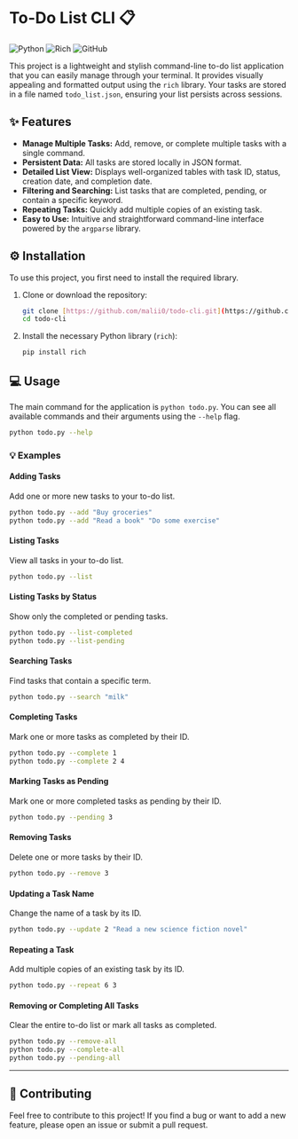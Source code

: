 # To-Do List CLI 📋

![Python](https://img.shields.io/badge/Python-3.8%2B-blue?style=for-the-badge&logo=python) ![Rich](https://img.shields.io/badge/rich-4.0.0%2B-brightgreen?style=for-the-badge) ![GitHub](https://img.shields.io/badge/GitHub-black?style=for-the-badge&logo=github)

This project is a lightweight and stylish command-line to-do list application that you can easily manage through your terminal. It provides visually appealing and formatted output using the `rich` library. Your tasks are stored in a file named `todo_list.json`, ensuring your list persists across sessions.

## ✨ Features

* **Manage Multiple Tasks:** Add, remove, or complete multiple tasks with a single command.
* **Persistent Data:** All tasks are stored locally in JSON format.
* **Detailed List View:** Displays well-organized tables with task ID, status, creation date, and completion date.
* **Filtering and Searching:** List tasks that are completed, pending, or contain a specific keyword.
* **Repeating Tasks:** Quickly add multiple copies of an existing task.
* **Easy to Use:** Intuitive and straightforward command-line interface powered by the `argparse` library.

## ⚙️ Installation

To use this project, you first need to install the required library.

1.  Clone or download the repository:
    ```bash
    git clone [https://github.com/malii0/todo-cli.git](https://github.com/malii0/todo-cli.git)
    cd todo-cli
    ```
2.  Install the necessary Python library (`rich`):
    ```bash
    pip install rich
    ```

## 💻 Usage

The main command for the application is `python todo.py`. You can see all available commands and their arguments using the `--help` flag.

```bash
python todo.py --help
```

### 💡 Examples

#### Adding Tasks

Add one or more new tasks to your to-do list.

```bash
python todo.py --add "Buy groceries"
python todo.py --add "Read a book" "Do some exercise"
```

#### Listing Tasks

View all tasks in your to-do list.

```bash
python todo.py --list
```

#### Listing Tasks by Status

Show only the completed or pending tasks.

```bash
python todo.py --list-completed
python todo.py --list-pending
```

#### Searching Tasks

Find tasks that contain a specific term.

```bash
python todo.py --search "milk"
```

#### Completing Tasks

Mark one or more tasks as completed by their ID.

```bash
python todo.py --complete 1
python todo.py --complete 2 4
```

#### Marking Tasks as Pending

Mark one or more completed tasks as pending by their ID.

```bash
python todo.py --pending 3
```

#### Removing Tasks

Delete one or more tasks by their ID.

```bash
python todo.py --remove 3
```

#### Updating a Task Name

Change the name of a task by its ID.

```bash
python todo.py --update 2 "Read a new science fiction novel"
```

#### Repeating a Task

Add multiple copies of an existing task by its ID.

```bash
python todo.py --repeat 6 3
```

#### Removing or Completing All Tasks

Clear the entire to-do list or mark all tasks as completed.

```bash
python todo.py --remove-all
python todo.py --complete-all
python todo.py --pending-all
```

---

## 🤝 Contributing

Feel free to contribute to this project! If you find a bug or want to add a new feature, please open an issue or submit a pull request.

